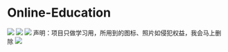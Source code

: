 # Online-Education 
![](https://img.shields.io/badge/Prism-17-blue.svg) ![](https://img.shields.io/badge/language-html-green.svg) ![](https://img.shields.io/badge/platform-all-lightgrey.svg)
声明：项目只做学习用，所用到的图标、照片如侵犯权益，我会马上删除
![](img/preview.png)
